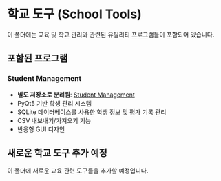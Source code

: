 # 학교 도구 (School Tools)

이 폴더에는 교육 및 학교 관리와 관련된 유틸리티 프로그램들이 포함되어 있습니다.

## 포함된 프로그램

### Student Management
- **별도 저장소로 분리됨**: [Student Management](https://github.com/YuHyungmin1226/Student_Management)
- PyQt5 기반 학생 관리 시스템
- SQLite 데이터베이스를 사용한 학생 정보 및 평가 기록 관리
- CSV 내보내기/가져오기 기능
- 반응형 GUI 디자인

## 새로운 학교 도구 추가 예정

이 폴더에 새로운 교육 관련 도구들을 추가할 예정입니다. 